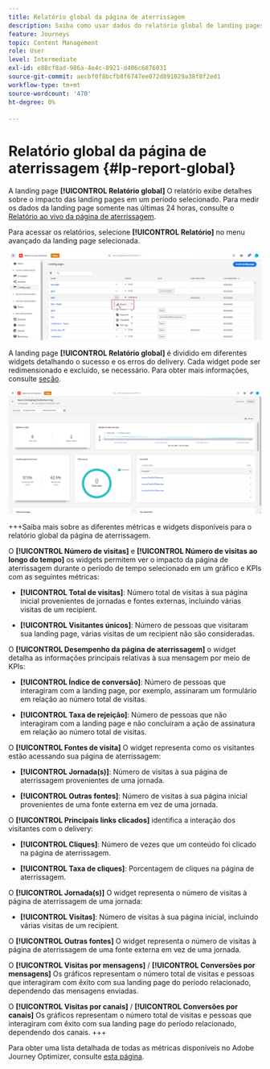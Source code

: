 ```yaml
---
title: Relatório global da página de aterrissagem
description: Saiba como usar dados do relatório global de landing pages
feature: Journeys
topic: Content Management
role: User
level: Intermediate
exl-id: e88cf8ad-986a-4e4c-8921-d406c6876031
source-git-commit: aecbf0f8bcfb8f6747ee072d891029a38f8f2ed1
workflow-type: tm+mt
source-wordcount: '470'
ht-degree: 0%

---
```


# Relatório global da página de aterrissagem {#lp-report-global}

A landing page **[!UICONTROL Relatório global]** O relatório exibe detalhes sobre o impacto das landing pages em um período selecionado. Para medir os dados da landing page somente nas últimas 24 horas, consulte o [Relatório ao vivo da página de aterrissagem](lp-report-live.md).

Para acessar os relatórios, selecione **[!UICONTROL Relatório]** no menu avançado da landing page selecionada.

![](assets/landing_page_report.png)

A landing page **[!UICONTROL Relatório global]** é dividido em diferentes widgets detalhando o sucesso e os erros do delivery. Cada widget pode ser redimensionado e excluído, se necessário. Para obter mais informações, consulte [seção](global-report.md).

![](assets/landing_page_global.png)

+++Saiba mais sobre as diferentes métricas e widgets disponíveis para o relatório global da página de aterrissagem.

O **[!UICONTROL Número de visitas]** e **[!UICONTROL Número de visitas ao longo do tempo]** os widgets permitem ver o impacto da página de aterrissagem durante o período de tempo selecionado em um gráfico e KPIs com as seguintes métricas:

* **[!UICONTROL Total de visitas]**: Número total de visitas à sua página inicial provenientes de jornadas e fontes externas, incluindo várias visitas de um recipient.

* **[!UICONTROL Visitantes únicos]**: Número de pessoas que visitaram sua landing page, várias visitas de um recipient não são consideradas.

O **[!UICONTROL Desempenho da página de aterrissagem]** o widget detalha as informações principais relativas à sua mensagem por meio de KPIs:

* **[!UICONTROL Índice de conversão]**: Número de pessoas que interagiram com a landing page, por exemplo, assinaram um formulário em relação ao número total de visitas.

* **[!UICONTROL Taxa de rejeição]**: Número de pessoas que não interagiram com a landing page e não concluíram a ação de assinatura em relação ao número total de visitas.

O **[!UICONTROL Fontes de visita]** O widget representa como os visitantes estão acessando sua página de aterrissagem:

* **[!UICONTROL Jornada(s)]**: Número de visitas à sua página de aterrissagem provenientes de uma jornada.

* **[!UICONTROL Outras fontes]**: Número de visitas à sua página inicial provenientes de uma fonte externa em vez de uma jornada.

O **[!UICONTROL Principais links clicados]** identifica a interação dos visitantes com o delivery:

* **[!UICONTROL Cliques]**: Número de vezes que um conteúdo foi clicado na página de aterrissagem.

* **[!UICONTROL Taxa de cliques]**: Porcentagem de cliques na página de aterrissagem.

O **[!UICONTROL Jornada(s)]** O widget representa o número de visitas à página de aterrissagem de uma jornada:

* **[!UICONTROL Visitas]**: Número de visitas à sua página inicial, incluindo várias visitas de um recipient.

O **[!UICONTROL Outras fontes]** O widget representa o número de visitas à página de aterrissagem de uma fonte externa em vez de uma jornada.

O **[!UICONTROL Visitas por mensagens]** / **[!UICONTROL Conversões por mensagens]** Os gráficos representam o número total de visitas e pessoas que interagiram com êxito com sua landing page do período relacionado, dependendo das mensagens enviadas.

O **[!UICONTROL Visitas por canais]** / **[!UICONTROL Conversões por canais]** Os gráficos representam o número total de visitas e pessoas que interagiram com êxito com sua landing page do período relacionado, dependendo dos canais.
+++

Para obter uma lista detalhada de todas as métricas disponíveis no Adobe Journey Optimizer, consulte [esta página](global-report.md#list-of-components-global).
